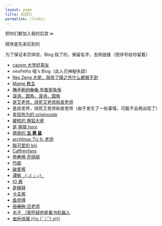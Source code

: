 ```yaml
---
layout: page
title: 后宫们
permalink: /links/
---
```


把你们都加入我的后宫 w

顺序是先来后到的

为了保证本页体验，Blog 挂了的，保留名字，去除链接（把序号给你留着）

* [caoxm 大学好基友](https://www.miaomiaotec.top/)
* neoFelhs 喵's Blog（此人已神秘失踪）
* [Rex Zeng 大佬，我除了膜之外什么都做不到](https://www.rexskz.info/)
* [Mame 教主](https://www.yangmame.org/)
* [~~撸不死的兔兔~~ 布鲁斯兔兔](https://brucezhang1993.github.io)
* [漩涡，圆角，漩涡，圆角](https://xuanwo.io)
* [是艾老师，烧死艾老师和皮老师](https://axionl.me/)
* 是皮老师，烧死艾老师和皮老师（由于发生了一些事情，可能不会再出现了）
* [年轻有为的 origincode](https://origincode.github.io/)
* [硬核的 惠狐大佬](https://blog.megumifox.com/)
* [是 萌狼 horo](https://blog.yoitsu.moe/)
* [萌萌的 **五 黄 鼠**](https://fiveyellowmice.com/)
* [archlinux TU fc 老师](http://farseerfc.me/)
* [敲可爱的 kiri](https://kirikira.moe/)
* [Caffreyfans](https://www.caffreyfans.top/)
* [~~乔老师~~ 乔姐姐](https://blog.nanpuyue.com/)
* [竹砸](https://blog.justforlxz.com)
* [破爱酱](https://blog.poi.cat/)
* [谭枫 `_{:3 」∠}_`](https://keyin.now.sh/)
* [IO 酱](https://iovxw.net/)
* [是稀释](https://blog.stdin.in/)
* [卡夫酱](https://frantic1048.com/)
* [鱼师傅](https://www.zjyl1994.com/)
* [~~日哭你~~ 日老师](https://rikumi.dev/)
* [木子 （我怀疑他是看书机器人](https://k8s.li/)
* [~~五斤~~琉璃 (((o (*ﾟ▽ﾟ*) o)))](https://rxliuli.com/)


